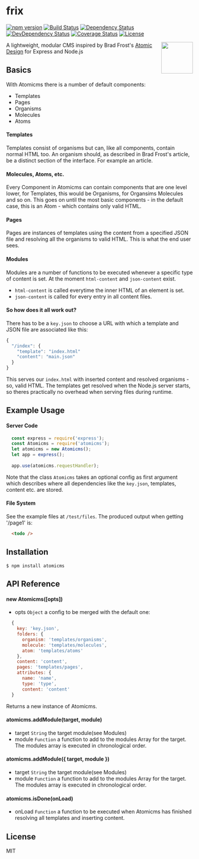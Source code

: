 # frix
[![npm version](https://img.shields.io/badge/npm%20package-none-lightgrey.svg)](https://img.shields.io/badge/npm%20package-none-lightgrey.svg)
[![Build Status](https://travis-ci.org/MEH-Design/atomicms.svg?branch=html-syntax)](https://travis-ci.org/MEH-Design/atomicms)
[![Dependency Status](https://david-dm.org/MEH-Design/atomicms/html-syntax.svg)](https://david-dm.org/MEH-Design/atomicms/html-syntax)
[![DevDependency Status](https://david-dm.org/MEH-Design/atomicms/html-syntax/dev-status.svg)](https://david-dm.org/MEH-Design/atomicms/html-syntax?type=dev)
[![Coverage Status](https://coveralls.io/repos/github/MEH-Design/atomicms/badge.svg?branch=html-syntax)](https://coveralls.io/github/MEH-Design/atomicms?branch=html-syntax)
[![License](http://img.shields.io/:license-mit-green.svg?style=flat)](http://opensource.org/licenses/MIT)

<img align="right" height="85" src="http://imgh.us/frix.svg">

A lightweight, modular CMS inspired by Brad Frost's [Atomic Design](http://bradfrost.com/blog/post/atomic-web-design) for Express and Node.js

## Basics

With Atomicms there is a number of default components:
  - Templates
  - Pages
  - Organisms
  - Molecules
  - Atoms

#### Templates

Templates consist of organisms but can, like all components, contain normal HTML too. An organism should, as described in Brad Frost's article, be a distinct section of the interface. For example an article.

#### Molecules, Atoms, etc.

Every Component in Atomicms can contain components that are one level lower, for Templates, this would be Organisms, for Organsims Molecules and so on. This goes on until the most basic components - in the default case, this is an Atom - which contains only valid HTML.

#### Pages

Pages are instances of templates using the content from a specified JSON file and resolving all the organisms to valid HTML. This is what the end user sees.

#### Modules

Modules are a number of functions to be executed whenever a specific type of content is set. At the moment `html-content` and `json-content` exist. 
- `html-content` is called everytime the inner HTML of an element is set.
- `json-content` is called for every entry in all content files.

#### So how does it all work out?

There has to be a `key.json` to choose a URL with which a template and JSON file are associated like this:

```js
{
  "/index": {
    "template": "index.html"
    "content": "main.json"
  }
}
```

This serves our `index.html` with inserted content and resolved organisms - so, valid HTML. The templates get resolved when the Node.js server starts, so theres practically no overhead when serving files during runtime.

## Example Usage

#### Server Code

```js
  const express = require('express');
  const Atomicms = require('atomicms');
  let atomicms = new Atomicms();
  let app = express();
  
  app.use(atomicms.requestHandler);
```

Note that the class `Atomicms` takes an optional config as first argument which describes where all dependencies like the `key.json`, templates, content etc. are stored.

#### File System

See the example files at `/test/files`.
The produced output when getting '/page1' is:
```html
  <todo />
```

## Installation

`$ npm install atomicms`

## API Reference

#### new Atomicms([opts])
  - opts `Object` a config to be merged with the default one: 
  
```js
  {
    key: 'key.json',  
    folders: {  
      organism: 'templates/organisms',
      molecule: 'templates/molecules',
      atom: 'templates/atoms'
    },
    content: 'content',
    pages: 'templates/pages',
    attributes: {
      name: 'name',
      type: 'type',
      content: 'content'
  } 
```
Returns a new instance of Atomicms.
  
#### atomicms.addModule(target, module)
  - target `String` the target module(see <a name="Modules">Modules</a>)
  - module `Function` a function to add to the modules Array for the target. The modules array is executed in chronological order.

#### atomicms.addModule({ target, module })
  - target `String` the target module(see <a name="Modules">Modules</a>)
  - module `Function` a function to add to the modules Array for the target. The modules array is executed in chronological order.

#### atomicms.isDone(onLoad)
  - onLoad `Function` a function to be executed when Atomicms has finished resolving all templates and inserting content.
  
## License

MIT
